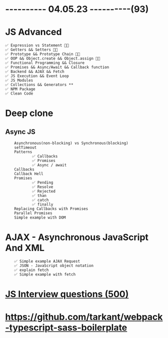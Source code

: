# ---------- 04.05.23 ----------(93)

# JS Advanced

    ✅ Expression vs Statement 👍🏻
    ✅ Getters && Setters 👍🏻
    ✅ Prototype && Prototype Chain 👍🏻
    ✅ OOP && Object.create && Object.assign 👍🏻
    ✅ Functional Programming && Closure
    ✅ Promises && Async/Await && Callback function
    ✅ Backend && AJAX && Fetch
    ✅ JS Execution && Event Loop
    ✅ JS Modules
    ✅ Collections && Generators **
    ✅ NPM Package
    ✅ Clean Code

# Deep clone

## Async JS

        Asynchronous(non-blocking) vs Synchronous(blocking)
        setTimeout
        Patterns
                ✅ Callbacks
                ✅ Promises
                ✅ Async / await
        Callbacks
        Callback Hell
        Promises
                ✅ Pending
                ✅ Resolve
                ✅ Rejected
                ✅ than
                ✅ catch
                ✅ finally
        Replacing Callbacks with Promises
        Parallel Promises
        Simple example with DOM

# AJAX - Asynchronous JavaScript And XML

        ✅ Simple example AJAX Request
        ✅ JSON - JavaScript object notation
        ✅ explain fetch
        ✅ Simple example with fetch

# [JS Interview questions (500)](https://github.com/sudheerj/javascript-interview-questions)

# https://github.com/tarkant/webpack-typescript-sass-boilerplate
